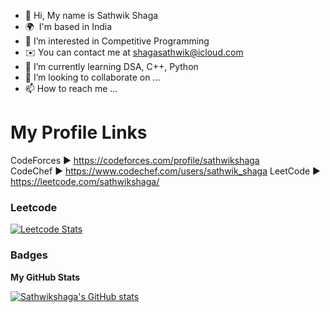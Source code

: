 - 👋 Hi, My name is Sathwik Shaga
- 🌍  I'm based in India
- 👀 I’m interested in Competitive Programming
- ✉️ You can contact me at [shagasathwik@icloud.com](mailto:shagasathwik@icloud.com)
- 🌱 I’m currently learning DSA, C++, Python
- 💞️ I’m looking to collaborate on ...
- 📫 How to reach me ...
# My Profile Links      
CodeForces ► https://codeforces.com/profile/sathwikshaga   
CodeChef ► https://www.codechef.com/users/sathwik_shaga
LeetCode ► https://leetcode.com/sathwikshaga/

### Leetcode
[![Leetcode Stats](https://leetcard.jacoblin.cool/sathwikshaga?hide=ranking)](https://leetcode.com/sathwikshaga)

### Badges

<b>My GitHub Stats</b>

<a href="http://www.github.com/Sathwikshaga"><img src="https://github-readme-stats.vercel.app/api?username=Sathwikshaga&show_icons=true&hide=&count_private=true&title_color=0891b2&text_color=ffffff&icon_color=0891b2&bg_color=1c1917&hide_border=true&show_icons=true" alt="Sathwikshaga's GitHub stats" /></a>


<!---
Sathwikshaga/Sathwikshaga is a ✨ special ✨ repository because its `README.md` (this file) appears on your GitHub profile.
You can click the Preview link to take a look at your changes.
---
